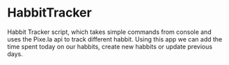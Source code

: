 # HabbitTracker
Habbit Tracker script, which takes simple commands from console and uses the Pixe.la api to track different habbit. Using this app we can add the time spent today on our habbits, create new habbits or update previous days. 
